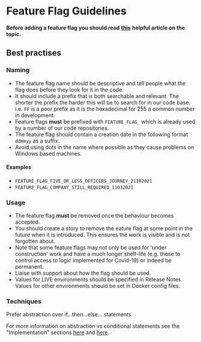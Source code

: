 # Feature Flag Guidelines

**Before adding a feature flag you should read**
**[this](https://martinfowler.com/articles/feature-toggles.html)**
**helpful article on the topic.**

## Best practises

### Naming

* The feature flag name should be descriptive and tell people what the flag
  does before they look for it in the code.
* It should include a prefix that is both searchable and relevant. The shorter
  the prefix the harder this will be to search for in our code base. i.e. `FF`
  is a poor prefix as it is the hexadecimal for 255 a common number in
  development.
* Feature flags **must** be prefixed with `FEATURE_FLAG_` which is already
  used by a number of our code repositories.
* The feature flag should contain a creation date in the following format
  `ddmmyy` as a suffix.
* Avoid using dots in the name where possible as they cause problems on
  Windows based machines.

#### Examples

* `FEATURE_FLAG_FIVE_OR_LESS_OFFICERS_JOURNEY_21102021`
* `FEATURE_FLAG_COMPANY_STILL_REQUIRED_11032021`

### Usage

* The feature flag **must** be removed once the behaviour becomes accepted.
* You should create a story to remove the eature flag at some point in the
  future when it is introduced. This ensures the work is visible and is
  not forgotten about.
* Note that some feature flags may not only be used for 'under construction'
  work and have a much longer shelf-life (e.g. those to control access to logic
  implemented for Covid-19) or indeed be permanent.
* Liaise with support about how the flag should be used.
* Values for LIVE environments should be specified in Release Notes. Values for
  other environments should be set in Docker config files.

### Techniques

Prefer abstraction over if...then...else... statements

For more information on abstraction vs conditional statements see the
"Implementation" sections
[here](https://trunkbaseddevelopment.com/feature-flags/#implementation) and
[here](https://martinfowler.com/articles/feature-toggles.html#ImplementationTechniques).
